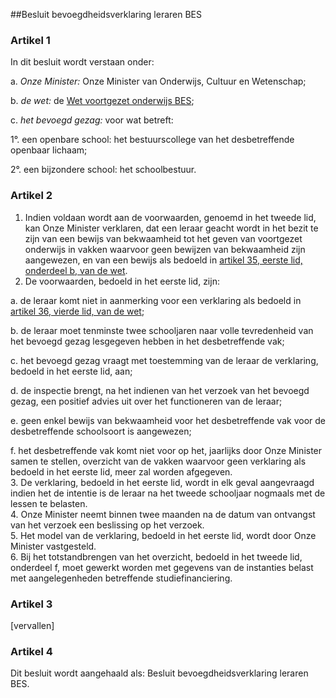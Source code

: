 <meta http-equiv='Content-Type' content='text/html; charset=utf-8' />

##Besluit bevoegdheidsverklaring leraren BES

### Artikel  1  

In dit besluit wordt verstaan onder: 

a. *Onze Minister:* Onze Minister van Onderwijs, Cultuur en Wetenschap;  

b. *de wet:* de [Wet voortgezet onderwijs BES](../../../../../../wet-BES/wet/voortgezet/onderwijs/bes/BWBR0028424/README.md);  

c. *het bevoegd gezag:* voor wat betreft: 

1°. een openbare school: het bestuurscollege van het desbetreffende openbaar lichaam;  

2°. een bijzondere school: het schoolbestuur.      

### Artikel  2  

1.  Indien voldaan wordt aan de voorwaarden, genoemd in het tweede lid, kan Onze Minister verklaren, dat een leraar geacht wordt in het bezit te zijn van een bewijs van bekwaamheid tot het geven van voortgezet onderwijs in vakken waarvoor geen bewijzen van bekwaamheid zijn aangewezen, en van een bewijs als bedoeld in [artikel 35, eerste lid, onderdeel b, van de wet](../../../../../../wet-BES/wet/voortgezet/onderwijs/bes/BWBR0028424/README.md).   
2.  De voorwaarden, bedoeld in het eerste lid, zijn: 

a. de leraar komt niet in aanmerking voor een verklaring als bedoeld in [artikel 36, vierde lid, van de wet](../../../../../../wet-BES/wet/voortgezet/onderwijs/bes/BWBR0028424/README.md);  

b. de leraar moet tenminste twee schooljaren naar volle tevredenheid van het bevoegd gezag lesgegeven hebben in het desbetreffende vak;  

c. het bevoegd gezag vraagt met toestemming van de leraar de verklaring, bedoeld in het eerste lid, aan;  

d. de inspectie brengt, na het indienen van het verzoek van het bevoegd gezag, een positief advies uit over het functioneren van de leraar;  

e. geen enkel bewijs van bekwaamheid voor het desbetreffende vak voor de desbetreffende schoolsoort is aangewezen;  

f. het desbetreffende vak komt niet voor op het, jaarlijks door Onze Minister samen te stellen, overzicht van de vakken waarvoor geen verklaring als bedoeld in het eerste lid, meer zal worden afgegeven.     
3.  De verklaring, bedoeld in het eerste lid, wordt in elk geval aangevraagd indien het de intentie is de leraar na het tweede schooljaar nogmaals met de lessen te belasten.   
4.  Onze Minister neemt binnen twee maanden na de datum van ontvangst van het verzoek een beslissing op het verzoek.   
5.  Het model van de verklaring, bedoeld in het eerste lid, wordt door Onze Minister vastgesteld.   
6.  Bij het totstandbrengen van het overzicht, bedoeld in het tweede lid, onderdeel f, moet gewerkt worden met gegevens van de instanties belast met aangelegenheden betreffende studiefinanciering.   

### Artikel  3  

[vervallen]  

### Artikel  4  

Dit besluit wordt aangehaald als: Besluit bevoegdheidsverklaring leraren BES.  
